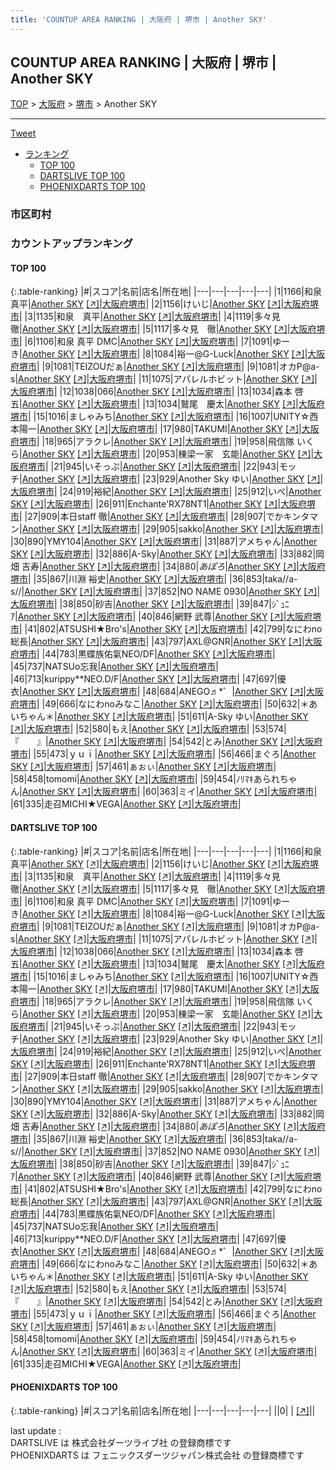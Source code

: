 ```yaml
---
title: 'COUNTUP AREA RANKING | 大阪府 | 堺市 | Another SKY'
---
```

## COUNTUP AREA RANKING | 大阪府 | 堺市 | Another SKY

[TOP](/darts/rank/) > [大阪府](/darts/rank/大阪府/) > [堺市](/darts/rank/大阪府/堺市/) > Another SKY

___

<a href="https://twitter.com/share?ref_src=twsrc%5Etfw" data-text="COUNTUP AREA RANKING | 大阪府堺市Another SKY" class="twitter-share-button" data-hashtags="DARTSLIVE,PHOENIXDARTS,darts,ダーツ" data-show-count="false">Tweet</a>

* [ランキング](#カウントアップランキング)
    * [TOP 100](#top-100)
    * [DARTSLIVE TOP 100](#dartslive-top-100)
    * [PHOENIXDARTS TOP 100](#phoenixdarts-top-100)

### 市区町村

<ul>

</ul>

### カウントアップランキング

#### TOP 100



{:.table-ranking}
|#|スコア|名前|店名|所在地|
|---|---|---|---|---|
|1|1166|<span class="rank-name-dl">和泉 真平</span>|<a href="/darts/rank/shops/2f13fc23e601a7fc58d385ea46352d8f.html">Another SKY</a> <a href="https://search.dartslive.com/jp/shop/2f13fc23e601a7fc58d385ea46352d8f">[↗]</a>|<a href="/darts/rank/大阪府/堺市">大阪府堺市</a>|
|2|1156|<span class="rank-name-dl">けいじ</span>|<a href="/darts/rank/shops/2f13fc23e601a7fc58d385ea46352d8f.html">Another SKY</a> <a href="https://search.dartslive.com/jp/shop/2f13fc23e601a7fc58d385ea46352d8f">[↗]</a>|<a href="/darts/rank/大阪府/堺市">大阪府堺市</a>|
|3|1135|<span class="rank-name-dl">和泉　真平</span>|<a href="/darts/rank/shops/2f13fc23e601a7fc58d385ea46352d8f.html">Another SKY</a> <a href="https://search.dartslive.com/jp/shop/2f13fc23e601a7fc58d385ea46352d8f">[↗]</a>|<a href="/darts/rank/大阪府/堺市">大阪府堺市</a>|
|4|1119|<span class="rank-name-dl">多々見 徹</span>|<a href="/darts/rank/shops/2f13fc23e601a7fc58d385ea46352d8f.html">Another SKY</a> <a href="https://search.dartslive.com/jp/shop/2f13fc23e601a7fc58d385ea46352d8f">[↗]</a>|<a href="/darts/rank/大阪府/堺市">大阪府堺市</a>|
|5|1117|<span class="rank-name-dl">多々見　徹</span>|<a href="/darts/rank/shops/2f13fc23e601a7fc58d385ea46352d8f.html">Another SKY</a> <a href="https://search.dartslive.com/jp/shop/2f13fc23e601a7fc58d385ea46352d8f">[↗]</a>|<a href="/darts/rank/大阪府/堺市">大阪府堺市</a>|
|6|1106|<span class="rank-name-dl">和泉 真平 DMC</span>|<a href="/darts/rank/shops/2f13fc23e601a7fc58d385ea46352d8f.html">Another SKY</a> <a href="https://search.dartslive.com/jp/shop/2f13fc23e601a7fc58d385ea46352d8f">[↗]</a>|<a href="/darts/rank/大阪府/堺市">大阪府堺市</a>|
|7|1091|<span class="rank-name-dl">ゆーき</span>|<a href="/darts/rank/shops/2f13fc23e601a7fc58d385ea46352d8f.html">Another SKY</a> <a href="https://search.dartslive.com/jp/shop/2f13fc23e601a7fc58d385ea46352d8f">[↗]</a>|<a href="/darts/rank/大阪府/堺市">大阪府堺市</a>|
|8|1084|<span class="rank-name-dl">裕一@G-Luck</span>|<a href="/darts/rank/shops/2f13fc23e601a7fc58d385ea46352d8f.html">Another SKY</a> <a href="https://search.dartslive.com/jp/shop/2f13fc23e601a7fc58d385ea46352d8f">[↗]</a>|<a href="/darts/rank/大阪府/堺市">大阪府堺市</a>|
|9|1081|<span class="rank-name-dl">TEIZOUだぁ</span>|<a href="/darts/rank/shops/2f13fc23e601a7fc58d385ea46352d8f.html">Another SKY</a> <a href="https://search.dartslive.com/jp/shop/2f13fc23e601a7fc58d385ea46352d8f">[↗]</a>|<a href="/darts/rank/大阪府/堺市">大阪府堺市</a>|
|9|1081|<span class="rank-name-dl">オカP@a-s</span>|<a href="/darts/rank/shops/2f13fc23e601a7fc58d385ea46352d8f.html">Another SKY</a> <a href="https://search.dartslive.com/jp/shop/2f13fc23e601a7fc58d385ea46352d8f">[↗]</a>|<a href="/darts/rank/大阪府/堺市">大阪府堺市</a>|
|11|1075|<span class="rank-name-dl">アパレルホビット</span>|<a href="/darts/rank/shops/2f13fc23e601a7fc58d385ea46352d8f.html">Another SKY</a> <a href="https://search.dartslive.com/jp/shop/2f13fc23e601a7fc58d385ea46352d8f">[↗]</a>|<a href="/darts/rank/大阪府/堺市">大阪府堺市</a>|
|12|1038|<span class="rank-name-dl">066</span>|<a href="/darts/rank/shops/2f13fc23e601a7fc58d385ea46352d8f.html">Another SKY</a> <a href="https://search.dartslive.com/jp/shop/2f13fc23e601a7fc58d385ea46352d8f">[↗]</a>|<a href="/darts/rank/大阪府/堺市">大阪府堺市</a>|
|13|1034|<span class="rank-name-dl">森本 啓五</span>|<a href="/darts/rank/shops/2f13fc23e601a7fc58d385ea46352d8f.html">Another SKY</a> <a href="https://search.dartslive.com/jp/shop/2f13fc23e601a7fc58d385ea46352d8f">[↗]</a>|<a href="/darts/rank/大阪府/堺市">大阪府堺市</a>|
|13|1034|<span class="rank-name-dl">鷲尾　慶太</span>|<a href="/darts/rank/shops/2f13fc23e601a7fc58d385ea46352d8f.html">Another SKY</a> <a href="https://search.dartslive.com/jp/shop/2f13fc23e601a7fc58d385ea46352d8f">[↗]</a>|<a href="/darts/rank/大阪府/堺市">大阪府堺市</a>|
|15|1016|<span class="rank-name-dl">ましゃみち</span>|<a href="/darts/rank/shops/2f13fc23e601a7fc58d385ea46352d8f.html">Another SKY</a> <a href="https://search.dartslive.com/jp/shop/2f13fc23e601a7fc58d385ea46352d8f">[↗]</a>|<a href="/darts/rank/大阪府/堺市">大阪府堺市</a>|
|16|1007|<span class="rank-name-dl">UNITY☆西本陽一</span>|<a href="/darts/rank/shops/2f13fc23e601a7fc58d385ea46352d8f.html">Another SKY</a> <a href="https://search.dartslive.com/jp/shop/2f13fc23e601a7fc58d385ea46352d8f">[↗]</a>|<a href="/darts/rank/大阪府/堺市">大阪府堺市</a>|
|17|980|<span class="rank-name-dl">TAKUMI</span>|<a href="/darts/rank/shops/2f13fc23e601a7fc58d385ea46352d8f.html">Another SKY</a> <a href="https://search.dartslive.com/jp/shop/2f13fc23e601a7fc58d385ea46352d8f">[↗]</a>|<a href="/darts/rank/大阪府/堺市">大阪府堺市</a>|
|18|965|<span class="rank-name-dl">アラクレ</span>|<a href="/darts/rank/shops/2f13fc23e601a7fc58d385ea46352d8f.html">Another SKY</a> <a href="https://search.dartslive.com/jp/shop/2f13fc23e601a7fc58d385ea46352d8f">[↗]</a>|<a href="/darts/rank/大阪府/堺市">大阪府堺市</a>|
|19|958|<span class="rank-name-dl">飛信隊 いくら</span>|<a href="/darts/rank/shops/2f13fc23e601a7fc58d385ea46352d8f.html">Another SKY</a> <a href="https://search.dartslive.com/jp/shop/2f13fc23e601a7fc58d385ea46352d8f">[↗]</a>|<a href="/darts/rank/大阪府/堺市">大阪府堺市</a>|
|20|953|<span class="rank-name-dl">棟梁一家　玄能</span>|<a href="/darts/rank/shops/2f13fc23e601a7fc58d385ea46352d8f.html">Another SKY</a> <a href="https://search.dartslive.com/jp/shop/2f13fc23e601a7fc58d385ea46352d8f">[↗]</a>|<a href="/darts/rank/大阪府/堺市">大阪府堺市</a>|
|21|945|<span class="rank-name-dl">いそっぷ</span>|<a href="/darts/rank/shops/2f13fc23e601a7fc58d385ea46352d8f.html">Another SKY</a> <a href="https://search.dartslive.com/jp/shop/2f13fc23e601a7fc58d385ea46352d8f">[↗]</a>|<a href="/darts/rank/大阪府/堺市">大阪府堺市</a>|
|22|943|<span class="rank-name-dl">モッチ</span>|<a href="/darts/rank/shops/2f13fc23e601a7fc58d385ea46352d8f.html">Another SKY</a> <a href="https://search.dartslive.com/jp/shop/2f13fc23e601a7fc58d385ea46352d8f">[↗]</a>|<a href="/darts/rank/大阪府/堺市">大阪府堺市</a>|
|23|929|<span class="rank-name-dl">Another Sky ゆい</span>|<a href="/darts/rank/shops/2f13fc23e601a7fc58d385ea46352d8f.html">Another SKY</a> <a href="https://search.dartslive.com/jp/shop/2f13fc23e601a7fc58d385ea46352d8f">[↗]</a>|<a href="/darts/rank/大阪府/堺市">大阪府堺市</a>|
|24|919|<span class="rank-name-dl">裕紀</span>|<a href="/darts/rank/shops/2f13fc23e601a7fc58d385ea46352d8f.html">Another SKY</a> <a href="https://search.dartslive.com/jp/shop/2f13fc23e601a7fc58d385ea46352d8f">[↗]</a>|<a href="/darts/rank/大阪府/堺市">大阪府堺市</a>|
|25|912|<span class="rank-name-dl">いぺ</span>|<a href="/darts/rank/shops/2f13fc23e601a7fc58d385ea46352d8f.html">Another SKY</a> <a href="https://search.dartslive.com/jp/shop/2f13fc23e601a7fc58d385ea46352d8f">[↗]</a>|<a href="/darts/rank/大阪府/堺市">大阪府堺市</a>|
|26|911|<span class="rank-name-dl">Enchante&#x27;RX78NT1</span>|<a href="/darts/rank/shops/2f13fc23e601a7fc58d385ea46352d8f.html">Another SKY</a> <a href="https://search.dartslive.com/jp/shop/2f13fc23e601a7fc58d385ea46352d8f">[↗]</a>|<a href="/darts/rank/大阪府/堺市">大阪府堺市</a>|
|27|909|<span class="rank-name-dl">本日staff 徹</span>|<a href="/darts/rank/shops/2f13fc23e601a7fc58d385ea46352d8f.html">Another SKY</a> <a href="https://search.dartslive.com/jp/shop/2f13fc23e601a7fc58d385ea46352d8f">[↗]</a>|<a href="/darts/rank/大阪府/堺市">大阪府堺市</a>|
|28|907|<span class="rank-name-dl">でかキンタマン</span>|<a href="/darts/rank/shops/2f13fc23e601a7fc58d385ea46352d8f.html">Another SKY</a> <a href="https://search.dartslive.com/jp/shop/2f13fc23e601a7fc58d385ea46352d8f">[↗]</a>|<a href="/darts/rank/大阪府/堺市">大阪府堺市</a>|
|29|905|<span class="rank-name-dl">sakko</span>|<a href="/darts/rank/shops/2f13fc23e601a7fc58d385ea46352d8f.html">Another SKY</a> <a href="https://search.dartslive.com/jp/shop/2f13fc23e601a7fc58d385ea46352d8f">[↗]</a>|<a href="/darts/rank/大阪府/堺市">大阪府堺市</a>|
|30|890|<span class="rank-name-dl">YMY104</span>|<a href="/darts/rank/shops/2f13fc23e601a7fc58d385ea46352d8f.html">Another SKY</a> <a href="https://search.dartslive.com/jp/shop/2f13fc23e601a7fc58d385ea46352d8f">[↗]</a>|<a href="/darts/rank/大阪府/堺市">大阪府堺市</a>|
|31|887|<span class="rank-name-dl">アメちゃん</span>|<a href="/darts/rank/shops/2f13fc23e601a7fc58d385ea46352d8f.html">Another SKY</a> <a href="https://search.dartslive.com/jp/shop/2f13fc23e601a7fc58d385ea46352d8f">[↗]</a>|<a href="/darts/rank/大阪府/堺市">大阪府堺市</a>|
|32|886|<span class="rank-name-dl">A-Sky</span>|<a href="/darts/rank/shops/2f13fc23e601a7fc58d385ea46352d8f.html">Another SKY</a> <a href="https://search.dartslive.com/jp/shop/2f13fc23e601a7fc58d385ea46352d8f">[↗]</a>|<a href="/darts/rank/大阪府/堺市">大阪府堺市</a>|
|33|882|<span class="rank-name-dl">岡畑 吉寿</span>|<a href="/darts/rank/shops/2f13fc23e601a7fc58d385ea46352d8f.html">Another SKY</a> <a href="https://search.dartslive.com/jp/shop/2f13fc23e601a7fc58d385ea46352d8f">[↗]</a>|<a href="/darts/rank/大阪府/堺市">大阪府堺市</a>|
|34|880|<span class="rank-name-dl">$あぽろ$</span>|<a href="/darts/rank/shops/2f13fc23e601a7fc58d385ea46352d8f.html">Another SKY</a> <a href="https://search.dartslive.com/jp/shop/2f13fc23e601a7fc58d385ea46352d8f">[↗]</a>|<a href="/darts/rank/大阪府/堺市">大阪府堺市</a>|
|35|867|<span class="rank-name-dl">川淵 裕史</span>|<a href="/darts/rank/shops/2f13fc23e601a7fc58d385ea46352d8f.html">Another SKY</a> <a href="https://search.dartslive.com/jp/shop/2f13fc23e601a7fc58d385ea46352d8f">[↗]</a>|<a href="/darts/rank/大阪府/堺市">大阪府堺市</a>|
|36|853|<span class="rank-name-dl">taka//a-s//</span>|<a href="/darts/rank/shops/2f13fc23e601a7fc58d385ea46352d8f.html">Another SKY</a> <a href="https://search.dartslive.com/jp/shop/2f13fc23e601a7fc58d385ea46352d8f">[↗]</a>|<a href="/darts/rank/大阪府/堺市">大阪府堺市</a>|
|37|852|<span class="rank-name-dl">NO NAME 0930</span>|<a href="/darts/rank/shops/2f13fc23e601a7fc58d385ea46352d8f.html">Another SKY</a> <a href="https://search.dartslive.com/jp/shop/2f13fc23e601a7fc58d385ea46352d8f">[↗]</a>|<a href="/darts/rank/大阪府/堺市">大阪府堺市</a>|
|38|850|<span class="rank-name-dl">砂吉</span>|<a href="/darts/rank/shops/2f13fc23e601a7fc58d385ea46352d8f.html">Another SKY</a> <a href="https://search.dartslive.com/jp/shop/2f13fc23e601a7fc58d385ea46352d8f">[↗]</a>|<a href="/darts/rank/大阪府/堺市">大阪府堺市</a>|
|39|847|<span class="rank-name-dl">ｼﾞｭﾆｱ</span>|<a href="/darts/rank/shops/2f13fc23e601a7fc58d385ea46352d8f.html">Another SKY</a> <a href="https://search.dartslive.com/jp/shop/2f13fc23e601a7fc58d385ea46352d8f">[↗]</a>|<a href="/darts/rank/大阪府/堺市">大阪府堺市</a>|
|40|846|<span class="rank-name-dl">網野 武尊</span>|<a href="/darts/rank/shops/2f13fc23e601a7fc58d385ea46352d8f.html">Another SKY</a> <a href="https://search.dartslive.com/jp/shop/2f13fc23e601a7fc58d385ea46352d8f">[↗]</a>|<a href="/darts/rank/大阪府/堺市">大阪府堺市</a>|
|41|802|<span class="rank-name-dl">ATSUSHI★Bro&#x27;s</span>|<a href="/darts/rank/shops/2f13fc23e601a7fc58d385ea46352d8f.html">Another SKY</a> <a href="https://search.dartslive.com/jp/shop/2f13fc23e601a7fc58d385ea46352d8f">[↗]</a>|<a href="/darts/rank/大阪府/堺市">大阪府堺市</a>|
|42|799|<span class="rank-name-dl">なにわno総長</span>|<a href="/darts/rank/shops/2f13fc23e601a7fc58d385ea46352d8f.html">Another SKY</a> <a href="https://search.dartslive.com/jp/shop/2f13fc23e601a7fc58d385ea46352d8f">[↗]</a>|<a href="/darts/rank/大阪府/堺市">大阪府堺市</a>|
|43|797|<span class="rank-name-dl">AXL@GNR</span>|<a href="/darts/rank/shops/2f13fc23e601a7fc58d385ea46352d8f.html">Another SKY</a> <a href="https://search.dartslive.com/jp/shop/2f13fc23e601a7fc58d385ea46352d8f">[↗]</a>|<a href="/darts/rank/大阪府/堺市">大阪府堺市</a>|
|44|783|<span class="rank-name-dl">黒蝶族佑氣NEO/DF</span>|<a href="/darts/rank/shops/2f13fc23e601a7fc58d385ea46352d8f.html">Another SKY</a> <a href="https://search.dartslive.com/jp/shop/2f13fc23e601a7fc58d385ea46352d8f">[↗]</a>|<a href="/darts/rank/大阪府/堺市">大阪府堺市</a>|
|45|737|<span class="rank-name-dl">NATSUo忘我</span>|<a href="/darts/rank/shops/2f13fc23e601a7fc58d385ea46352d8f.html">Another SKY</a> <a href="https://search.dartslive.com/jp/shop/2f13fc23e601a7fc58d385ea46352d8f">[↗]</a>|<a href="/darts/rank/大阪府/堺市">大阪府堺市</a>|
|46|713|<span class="rank-name-dl">kurippy**NEO.D/F</span>|<a href="/darts/rank/shops/2f13fc23e601a7fc58d385ea46352d8f.html">Another SKY</a> <a href="https://search.dartslive.com/jp/shop/2f13fc23e601a7fc58d385ea46352d8f">[↗]</a>|<a href="/darts/rank/大阪府/堺市">大阪府堺市</a>|
|47|697|<span class="rank-name-dl">優衣</span>|<a href="/darts/rank/shops/2f13fc23e601a7fc58d385ea46352d8f.html">Another SKY</a> <a href="https://search.dartslive.com/jp/shop/2f13fc23e601a7fc58d385ea46352d8f">[↗]</a>|<a href="/darts/rank/大阪府/堺市">大阪府堺市</a>|
|48|684|<span class="rank-name-dl">ANEGO♬*゜</span>|<a href="/darts/rank/shops/2f13fc23e601a7fc58d385ea46352d8f.html">Another SKY</a> <a href="https://search.dartslive.com/jp/shop/2f13fc23e601a7fc58d385ea46352d8f">[↗]</a>|<a href="/darts/rank/大阪府/堺市">大阪府堺市</a>|
|49|666|<span class="rank-name-dl">なにわnoみなこ</span>|<a href="/darts/rank/shops/2f13fc23e601a7fc58d385ea46352d8f.html">Another SKY</a> <a href="https://search.dartslive.com/jp/shop/2f13fc23e601a7fc58d385ea46352d8f">[↗]</a>|<a href="/darts/rank/大阪府/堺市">大阪府堺市</a>|
|50|632|<span class="rank-name-dl">＊あいちゃん＊</span>|<a href="/darts/rank/shops/2f13fc23e601a7fc58d385ea46352d8f.html">Another SKY</a> <a href="https://search.dartslive.com/jp/shop/2f13fc23e601a7fc58d385ea46352d8f">[↗]</a>|<a href="/darts/rank/大阪府/堺市">大阪府堺市</a>|
|51|611|<span class="rank-name-dl">A-Sky ゆい</span>|<a href="/darts/rank/shops/2f13fc23e601a7fc58d385ea46352d8f.html">Another SKY</a> <a href="https://search.dartslive.com/jp/shop/2f13fc23e601a7fc58d385ea46352d8f">[↗]</a>|<a href="/darts/rank/大阪府/堺市">大阪府堺市</a>|
|52|580|<span class="rank-name-dl">もえ</span>|<a href="/darts/rank/shops/2f13fc23e601a7fc58d385ea46352d8f.html">Another SKY</a> <a href="https://search.dartslive.com/jp/shop/2f13fc23e601a7fc58d385ea46352d8f">[↗]</a>|<a href="/darts/rank/大阪府/堺市">大阪府堺市</a>|
|53|574|<span class="rank-name-dl">『　　』</span>|<a href="/darts/rank/shops/2f13fc23e601a7fc58d385ea46352d8f.html">Another SKY</a> <a href="https://search.dartslive.com/jp/shop/2f13fc23e601a7fc58d385ea46352d8f">[↗]</a>|<a href="/darts/rank/大阪府/堺市">大阪府堺市</a>|
|54|542|<span class="rank-name-dl">とみ</span>|<a href="/darts/rank/shops/2f13fc23e601a7fc58d385ea46352d8f.html">Another SKY</a> <a href="https://search.dartslive.com/jp/shop/2f13fc23e601a7fc58d385ea46352d8f">[↗]</a>|<a href="/darts/rank/大阪府/堺市">大阪府堺市</a>|
|55|473|<span class="rank-name-dl">ｙｕｉ</span>|<a href="/darts/rank/shops/2f13fc23e601a7fc58d385ea46352d8f.html">Another SKY</a> <a href="https://search.dartslive.com/jp/shop/2f13fc23e601a7fc58d385ea46352d8f">[↗]</a>|<a href="/darts/rank/大阪府/堺市">大阪府堺市</a>|
|56|466|<span class="rank-name-dl">まぐろ</span>|<a href="/darts/rank/shops/2f13fc23e601a7fc58d385ea46352d8f.html">Another SKY</a> <a href="https://search.dartslive.com/jp/shop/2f13fc23e601a7fc58d385ea46352d8f">[↗]</a>|<a href="/darts/rank/大阪府/堺市">大阪府堺市</a>|
|57|461|<span class="rank-name-dl">ぁぉぃ</span>|<a href="/darts/rank/shops/2f13fc23e601a7fc58d385ea46352d8f.html">Another SKY</a> <a href="https://search.dartslive.com/jp/shop/2f13fc23e601a7fc58d385ea46352d8f">[↗]</a>|<a href="/darts/rank/大阪府/堺市">大阪府堺市</a>|
|58|458|<span class="rank-name-dl">tomomi</span>|<a href="/darts/rank/shops/2f13fc23e601a7fc58d385ea46352d8f.html">Another SKY</a> <a href="https://search.dartslive.com/jp/shop/2f13fc23e601a7fc58d385ea46352d8f">[↗]</a>|<a href="/darts/rank/大阪府/堺市">大阪府堺市</a>|
|59|454|<span class="rank-name-dl">ﾉﾘﾏｷあられちゃん</span>|<a href="/darts/rank/shops/2f13fc23e601a7fc58d385ea46352d8f.html">Another SKY</a> <a href="https://search.dartslive.com/jp/shop/2f13fc23e601a7fc58d385ea46352d8f">[↗]</a>|<a href="/darts/rank/大阪府/堺市">大阪府堺市</a>|
|60|363|<span class="rank-name-dl">ミイ</span>|<a href="/darts/rank/shops/2f13fc23e601a7fc58d385ea46352d8f.html">Another SKY</a> <a href="https://search.dartslive.com/jp/shop/2f13fc23e601a7fc58d385ea46352d8f">[↗]</a>|<a href="/darts/rank/大阪府/堺市">大阪府堺市</a>|
|61|335|<span class="rank-name-dl">走召MICHI★VEGA</span>|<a href="/darts/rank/shops/2f13fc23e601a7fc58d385ea46352d8f.html">Another SKY</a> <a href="https://search.dartslive.com/jp/shop/2f13fc23e601a7fc58d385ea46352d8f">[↗]</a>|<a href="/darts/rank/大阪府/堺市">大阪府堺市</a>|


#### DARTSLIVE TOP 100



{:.table-ranking}
|#|スコア|名前|店名|所在地|
|---|---|---|---|---|
|1|1166|<span class="rank-name-dl">和泉 真平</span>|<a href="/darts/rank/shops/2f13fc23e601a7fc58d385ea46352d8f.html">Another SKY</a> <a href="https://search.dartslive.com/jp/shop/2f13fc23e601a7fc58d385ea46352d8f">[↗]</a>|<a href="/darts/rank/大阪府/堺市">大阪府堺市</a>|
|2|1156|<span class="rank-name-dl">けいじ</span>|<a href="/darts/rank/shops/2f13fc23e601a7fc58d385ea46352d8f.html">Another SKY</a> <a href="https://search.dartslive.com/jp/shop/2f13fc23e601a7fc58d385ea46352d8f">[↗]</a>|<a href="/darts/rank/大阪府/堺市">大阪府堺市</a>|
|3|1135|<span class="rank-name-dl">和泉　真平</span>|<a href="/darts/rank/shops/2f13fc23e601a7fc58d385ea46352d8f.html">Another SKY</a> <a href="https://search.dartslive.com/jp/shop/2f13fc23e601a7fc58d385ea46352d8f">[↗]</a>|<a href="/darts/rank/大阪府/堺市">大阪府堺市</a>|
|4|1119|<span class="rank-name-dl">多々見 徹</span>|<a href="/darts/rank/shops/2f13fc23e601a7fc58d385ea46352d8f.html">Another SKY</a> <a href="https://search.dartslive.com/jp/shop/2f13fc23e601a7fc58d385ea46352d8f">[↗]</a>|<a href="/darts/rank/大阪府/堺市">大阪府堺市</a>|
|5|1117|<span class="rank-name-dl">多々見　徹</span>|<a href="/darts/rank/shops/2f13fc23e601a7fc58d385ea46352d8f.html">Another SKY</a> <a href="https://search.dartslive.com/jp/shop/2f13fc23e601a7fc58d385ea46352d8f">[↗]</a>|<a href="/darts/rank/大阪府/堺市">大阪府堺市</a>|
|6|1106|<span class="rank-name-dl">和泉 真平 DMC</span>|<a href="/darts/rank/shops/2f13fc23e601a7fc58d385ea46352d8f.html">Another SKY</a> <a href="https://search.dartslive.com/jp/shop/2f13fc23e601a7fc58d385ea46352d8f">[↗]</a>|<a href="/darts/rank/大阪府/堺市">大阪府堺市</a>|
|7|1091|<span class="rank-name-dl">ゆーき</span>|<a href="/darts/rank/shops/2f13fc23e601a7fc58d385ea46352d8f.html">Another SKY</a> <a href="https://search.dartslive.com/jp/shop/2f13fc23e601a7fc58d385ea46352d8f">[↗]</a>|<a href="/darts/rank/大阪府/堺市">大阪府堺市</a>|
|8|1084|<span class="rank-name-dl">裕一@G-Luck</span>|<a href="/darts/rank/shops/2f13fc23e601a7fc58d385ea46352d8f.html">Another SKY</a> <a href="https://search.dartslive.com/jp/shop/2f13fc23e601a7fc58d385ea46352d8f">[↗]</a>|<a href="/darts/rank/大阪府/堺市">大阪府堺市</a>|
|9|1081|<span class="rank-name-dl">TEIZOUだぁ</span>|<a href="/darts/rank/shops/2f13fc23e601a7fc58d385ea46352d8f.html">Another SKY</a> <a href="https://search.dartslive.com/jp/shop/2f13fc23e601a7fc58d385ea46352d8f">[↗]</a>|<a href="/darts/rank/大阪府/堺市">大阪府堺市</a>|
|9|1081|<span class="rank-name-dl">オカP@a-s</span>|<a href="/darts/rank/shops/2f13fc23e601a7fc58d385ea46352d8f.html">Another SKY</a> <a href="https://search.dartslive.com/jp/shop/2f13fc23e601a7fc58d385ea46352d8f">[↗]</a>|<a href="/darts/rank/大阪府/堺市">大阪府堺市</a>|
|11|1075|<span class="rank-name-dl">アパレルホビット</span>|<a href="/darts/rank/shops/2f13fc23e601a7fc58d385ea46352d8f.html">Another SKY</a> <a href="https://search.dartslive.com/jp/shop/2f13fc23e601a7fc58d385ea46352d8f">[↗]</a>|<a href="/darts/rank/大阪府/堺市">大阪府堺市</a>|
|12|1038|<span class="rank-name-dl">066</span>|<a href="/darts/rank/shops/2f13fc23e601a7fc58d385ea46352d8f.html">Another SKY</a> <a href="https://search.dartslive.com/jp/shop/2f13fc23e601a7fc58d385ea46352d8f">[↗]</a>|<a href="/darts/rank/大阪府/堺市">大阪府堺市</a>|
|13|1034|<span class="rank-name-dl">森本 啓五</span>|<a href="/darts/rank/shops/2f13fc23e601a7fc58d385ea46352d8f.html">Another SKY</a> <a href="https://search.dartslive.com/jp/shop/2f13fc23e601a7fc58d385ea46352d8f">[↗]</a>|<a href="/darts/rank/大阪府/堺市">大阪府堺市</a>|
|13|1034|<span class="rank-name-dl">鷲尾　慶太</span>|<a href="/darts/rank/shops/2f13fc23e601a7fc58d385ea46352d8f.html">Another SKY</a> <a href="https://search.dartslive.com/jp/shop/2f13fc23e601a7fc58d385ea46352d8f">[↗]</a>|<a href="/darts/rank/大阪府/堺市">大阪府堺市</a>|
|15|1016|<span class="rank-name-dl">ましゃみち</span>|<a href="/darts/rank/shops/2f13fc23e601a7fc58d385ea46352d8f.html">Another SKY</a> <a href="https://search.dartslive.com/jp/shop/2f13fc23e601a7fc58d385ea46352d8f">[↗]</a>|<a href="/darts/rank/大阪府/堺市">大阪府堺市</a>|
|16|1007|<span class="rank-name-dl">UNITY☆西本陽一</span>|<a href="/darts/rank/shops/2f13fc23e601a7fc58d385ea46352d8f.html">Another SKY</a> <a href="https://search.dartslive.com/jp/shop/2f13fc23e601a7fc58d385ea46352d8f">[↗]</a>|<a href="/darts/rank/大阪府/堺市">大阪府堺市</a>|
|17|980|<span class="rank-name-dl">TAKUMI</span>|<a href="/darts/rank/shops/2f13fc23e601a7fc58d385ea46352d8f.html">Another SKY</a> <a href="https://search.dartslive.com/jp/shop/2f13fc23e601a7fc58d385ea46352d8f">[↗]</a>|<a href="/darts/rank/大阪府/堺市">大阪府堺市</a>|
|18|965|<span class="rank-name-dl">アラクレ</span>|<a href="/darts/rank/shops/2f13fc23e601a7fc58d385ea46352d8f.html">Another SKY</a> <a href="https://search.dartslive.com/jp/shop/2f13fc23e601a7fc58d385ea46352d8f">[↗]</a>|<a href="/darts/rank/大阪府/堺市">大阪府堺市</a>|
|19|958|<span class="rank-name-dl">飛信隊 いくら</span>|<a href="/darts/rank/shops/2f13fc23e601a7fc58d385ea46352d8f.html">Another SKY</a> <a href="https://search.dartslive.com/jp/shop/2f13fc23e601a7fc58d385ea46352d8f">[↗]</a>|<a href="/darts/rank/大阪府/堺市">大阪府堺市</a>|
|20|953|<span class="rank-name-dl">棟梁一家　玄能</span>|<a href="/darts/rank/shops/2f13fc23e601a7fc58d385ea46352d8f.html">Another SKY</a> <a href="https://search.dartslive.com/jp/shop/2f13fc23e601a7fc58d385ea46352d8f">[↗]</a>|<a href="/darts/rank/大阪府/堺市">大阪府堺市</a>|
|21|945|<span class="rank-name-dl">いそっぷ</span>|<a href="/darts/rank/shops/2f13fc23e601a7fc58d385ea46352d8f.html">Another SKY</a> <a href="https://search.dartslive.com/jp/shop/2f13fc23e601a7fc58d385ea46352d8f">[↗]</a>|<a href="/darts/rank/大阪府/堺市">大阪府堺市</a>|
|22|943|<span class="rank-name-dl">モッチ</span>|<a href="/darts/rank/shops/2f13fc23e601a7fc58d385ea46352d8f.html">Another SKY</a> <a href="https://search.dartslive.com/jp/shop/2f13fc23e601a7fc58d385ea46352d8f">[↗]</a>|<a href="/darts/rank/大阪府/堺市">大阪府堺市</a>|
|23|929|<span class="rank-name-dl">Another Sky ゆい</span>|<a href="/darts/rank/shops/2f13fc23e601a7fc58d385ea46352d8f.html">Another SKY</a> <a href="https://search.dartslive.com/jp/shop/2f13fc23e601a7fc58d385ea46352d8f">[↗]</a>|<a href="/darts/rank/大阪府/堺市">大阪府堺市</a>|
|24|919|<span class="rank-name-dl">裕紀</span>|<a href="/darts/rank/shops/2f13fc23e601a7fc58d385ea46352d8f.html">Another SKY</a> <a href="https://search.dartslive.com/jp/shop/2f13fc23e601a7fc58d385ea46352d8f">[↗]</a>|<a href="/darts/rank/大阪府/堺市">大阪府堺市</a>|
|25|912|<span class="rank-name-dl">いぺ</span>|<a href="/darts/rank/shops/2f13fc23e601a7fc58d385ea46352d8f.html">Another SKY</a> <a href="https://search.dartslive.com/jp/shop/2f13fc23e601a7fc58d385ea46352d8f">[↗]</a>|<a href="/darts/rank/大阪府/堺市">大阪府堺市</a>|
|26|911|<span class="rank-name-dl">Enchante&#x27;RX78NT1</span>|<a href="/darts/rank/shops/2f13fc23e601a7fc58d385ea46352d8f.html">Another SKY</a> <a href="https://search.dartslive.com/jp/shop/2f13fc23e601a7fc58d385ea46352d8f">[↗]</a>|<a href="/darts/rank/大阪府/堺市">大阪府堺市</a>|
|27|909|<span class="rank-name-dl">本日staff 徹</span>|<a href="/darts/rank/shops/2f13fc23e601a7fc58d385ea46352d8f.html">Another SKY</a> <a href="https://search.dartslive.com/jp/shop/2f13fc23e601a7fc58d385ea46352d8f">[↗]</a>|<a href="/darts/rank/大阪府/堺市">大阪府堺市</a>|
|28|907|<span class="rank-name-dl">でかキンタマン</span>|<a href="/darts/rank/shops/2f13fc23e601a7fc58d385ea46352d8f.html">Another SKY</a> <a href="https://search.dartslive.com/jp/shop/2f13fc23e601a7fc58d385ea46352d8f">[↗]</a>|<a href="/darts/rank/大阪府/堺市">大阪府堺市</a>|
|29|905|<span class="rank-name-dl">sakko</span>|<a href="/darts/rank/shops/2f13fc23e601a7fc58d385ea46352d8f.html">Another SKY</a> <a href="https://search.dartslive.com/jp/shop/2f13fc23e601a7fc58d385ea46352d8f">[↗]</a>|<a href="/darts/rank/大阪府/堺市">大阪府堺市</a>|
|30|890|<span class="rank-name-dl">YMY104</span>|<a href="/darts/rank/shops/2f13fc23e601a7fc58d385ea46352d8f.html">Another SKY</a> <a href="https://search.dartslive.com/jp/shop/2f13fc23e601a7fc58d385ea46352d8f">[↗]</a>|<a href="/darts/rank/大阪府/堺市">大阪府堺市</a>|
|31|887|<span class="rank-name-dl">アメちゃん</span>|<a href="/darts/rank/shops/2f13fc23e601a7fc58d385ea46352d8f.html">Another SKY</a> <a href="https://search.dartslive.com/jp/shop/2f13fc23e601a7fc58d385ea46352d8f">[↗]</a>|<a href="/darts/rank/大阪府/堺市">大阪府堺市</a>|
|32|886|<span class="rank-name-dl">A-Sky</span>|<a href="/darts/rank/shops/2f13fc23e601a7fc58d385ea46352d8f.html">Another SKY</a> <a href="https://search.dartslive.com/jp/shop/2f13fc23e601a7fc58d385ea46352d8f">[↗]</a>|<a href="/darts/rank/大阪府/堺市">大阪府堺市</a>|
|33|882|<span class="rank-name-dl">岡畑 吉寿</span>|<a href="/darts/rank/shops/2f13fc23e601a7fc58d385ea46352d8f.html">Another SKY</a> <a href="https://search.dartslive.com/jp/shop/2f13fc23e601a7fc58d385ea46352d8f">[↗]</a>|<a href="/darts/rank/大阪府/堺市">大阪府堺市</a>|
|34|880|<span class="rank-name-dl">$あぽろ$</span>|<a href="/darts/rank/shops/2f13fc23e601a7fc58d385ea46352d8f.html">Another SKY</a> <a href="https://search.dartslive.com/jp/shop/2f13fc23e601a7fc58d385ea46352d8f">[↗]</a>|<a href="/darts/rank/大阪府/堺市">大阪府堺市</a>|
|35|867|<span class="rank-name-dl">川淵 裕史</span>|<a href="/darts/rank/shops/2f13fc23e601a7fc58d385ea46352d8f.html">Another SKY</a> <a href="https://search.dartslive.com/jp/shop/2f13fc23e601a7fc58d385ea46352d8f">[↗]</a>|<a href="/darts/rank/大阪府/堺市">大阪府堺市</a>|
|36|853|<span class="rank-name-dl">taka//a-s//</span>|<a href="/darts/rank/shops/2f13fc23e601a7fc58d385ea46352d8f.html">Another SKY</a> <a href="https://search.dartslive.com/jp/shop/2f13fc23e601a7fc58d385ea46352d8f">[↗]</a>|<a href="/darts/rank/大阪府/堺市">大阪府堺市</a>|
|37|852|<span class="rank-name-dl">NO NAME 0930</span>|<a href="/darts/rank/shops/2f13fc23e601a7fc58d385ea46352d8f.html">Another SKY</a> <a href="https://search.dartslive.com/jp/shop/2f13fc23e601a7fc58d385ea46352d8f">[↗]</a>|<a href="/darts/rank/大阪府/堺市">大阪府堺市</a>|
|38|850|<span class="rank-name-dl">砂吉</span>|<a href="/darts/rank/shops/2f13fc23e601a7fc58d385ea46352d8f.html">Another SKY</a> <a href="https://search.dartslive.com/jp/shop/2f13fc23e601a7fc58d385ea46352d8f">[↗]</a>|<a href="/darts/rank/大阪府/堺市">大阪府堺市</a>|
|39|847|<span class="rank-name-dl">ｼﾞｭﾆｱ</span>|<a href="/darts/rank/shops/2f13fc23e601a7fc58d385ea46352d8f.html">Another SKY</a> <a href="https://search.dartslive.com/jp/shop/2f13fc23e601a7fc58d385ea46352d8f">[↗]</a>|<a href="/darts/rank/大阪府/堺市">大阪府堺市</a>|
|40|846|<span class="rank-name-dl">網野 武尊</span>|<a href="/darts/rank/shops/2f13fc23e601a7fc58d385ea46352d8f.html">Another SKY</a> <a href="https://search.dartslive.com/jp/shop/2f13fc23e601a7fc58d385ea46352d8f">[↗]</a>|<a href="/darts/rank/大阪府/堺市">大阪府堺市</a>|
|41|802|<span class="rank-name-dl">ATSUSHI★Bro&#x27;s</span>|<a href="/darts/rank/shops/2f13fc23e601a7fc58d385ea46352d8f.html">Another SKY</a> <a href="https://search.dartslive.com/jp/shop/2f13fc23e601a7fc58d385ea46352d8f">[↗]</a>|<a href="/darts/rank/大阪府/堺市">大阪府堺市</a>|
|42|799|<span class="rank-name-dl">なにわno総長</span>|<a href="/darts/rank/shops/2f13fc23e601a7fc58d385ea46352d8f.html">Another SKY</a> <a href="https://search.dartslive.com/jp/shop/2f13fc23e601a7fc58d385ea46352d8f">[↗]</a>|<a href="/darts/rank/大阪府/堺市">大阪府堺市</a>|
|43|797|<span class="rank-name-dl">AXL@GNR</span>|<a href="/darts/rank/shops/2f13fc23e601a7fc58d385ea46352d8f.html">Another SKY</a> <a href="https://search.dartslive.com/jp/shop/2f13fc23e601a7fc58d385ea46352d8f">[↗]</a>|<a href="/darts/rank/大阪府/堺市">大阪府堺市</a>|
|44|783|<span class="rank-name-dl">黒蝶族佑氣NEO/DF</span>|<a href="/darts/rank/shops/2f13fc23e601a7fc58d385ea46352d8f.html">Another SKY</a> <a href="https://search.dartslive.com/jp/shop/2f13fc23e601a7fc58d385ea46352d8f">[↗]</a>|<a href="/darts/rank/大阪府/堺市">大阪府堺市</a>|
|45|737|<span class="rank-name-dl">NATSUo忘我</span>|<a href="/darts/rank/shops/2f13fc23e601a7fc58d385ea46352d8f.html">Another SKY</a> <a href="https://search.dartslive.com/jp/shop/2f13fc23e601a7fc58d385ea46352d8f">[↗]</a>|<a href="/darts/rank/大阪府/堺市">大阪府堺市</a>|
|46|713|<span class="rank-name-dl">kurippy**NEO.D/F</span>|<a href="/darts/rank/shops/2f13fc23e601a7fc58d385ea46352d8f.html">Another SKY</a> <a href="https://search.dartslive.com/jp/shop/2f13fc23e601a7fc58d385ea46352d8f">[↗]</a>|<a href="/darts/rank/大阪府/堺市">大阪府堺市</a>|
|47|697|<span class="rank-name-dl">優衣</span>|<a href="/darts/rank/shops/2f13fc23e601a7fc58d385ea46352d8f.html">Another SKY</a> <a href="https://search.dartslive.com/jp/shop/2f13fc23e601a7fc58d385ea46352d8f">[↗]</a>|<a href="/darts/rank/大阪府/堺市">大阪府堺市</a>|
|48|684|<span class="rank-name-dl">ANEGO♬*゜</span>|<a href="/darts/rank/shops/2f13fc23e601a7fc58d385ea46352d8f.html">Another SKY</a> <a href="https://search.dartslive.com/jp/shop/2f13fc23e601a7fc58d385ea46352d8f">[↗]</a>|<a href="/darts/rank/大阪府/堺市">大阪府堺市</a>|
|49|666|<span class="rank-name-dl">なにわnoみなこ</span>|<a href="/darts/rank/shops/2f13fc23e601a7fc58d385ea46352d8f.html">Another SKY</a> <a href="https://search.dartslive.com/jp/shop/2f13fc23e601a7fc58d385ea46352d8f">[↗]</a>|<a href="/darts/rank/大阪府/堺市">大阪府堺市</a>|
|50|632|<span class="rank-name-dl">＊あいちゃん＊</span>|<a href="/darts/rank/shops/2f13fc23e601a7fc58d385ea46352d8f.html">Another SKY</a> <a href="https://search.dartslive.com/jp/shop/2f13fc23e601a7fc58d385ea46352d8f">[↗]</a>|<a href="/darts/rank/大阪府/堺市">大阪府堺市</a>|
|51|611|<span class="rank-name-dl">A-Sky ゆい</span>|<a href="/darts/rank/shops/2f13fc23e601a7fc58d385ea46352d8f.html">Another SKY</a> <a href="https://search.dartslive.com/jp/shop/2f13fc23e601a7fc58d385ea46352d8f">[↗]</a>|<a href="/darts/rank/大阪府/堺市">大阪府堺市</a>|
|52|580|<span class="rank-name-dl">もえ</span>|<a href="/darts/rank/shops/2f13fc23e601a7fc58d385ea46352d8f.html">Another SKY</a> <a href="https://search.dartslive.com/jp/shop/2f13fc23e601a7fc58d385ea46352d8f">[↗]</a>|<a href="/darts/rank/大阪府/堺市">大阪府堺市</a>|
|53|574|<span class="rank-name-dl">『　　』</span>|<a href="/darts/rank/shops/2f13fc23e601a7fc58d385ea46352d8f.html">Another SKY</a> <a href="https://search.dartslive.com/jp/shop/2f13fc23e601a7fc58d385ea46352d8f">[↗]</a>|<a href="/darts/rank/大阪府/堺市">大阪府堺市</a>|
|54|542|<span class="rank-name-dl">とみ</span>|<a href="/darts/rank/shops/2f13fc23e601a7fc58d385ea46352d8f.html">Another SKY</a> <a href="https://search.dartslive.com/jp/shop/2f13fc23e601a7fc58d385ea46352d8f">[↗]</a>|<a href="/darts/rank/大阪府/堺市">大阪府堺市</a>|
|55|473|<span class="rank-name-dl">ｙｕｉ</span>|<a href="/darts/rank/shops/2f13fc23e601a7fc58d385ea46352d8f.html">Another SKY</a> <a href="https://search.dartslive.com/jp/shop/2f13fc23e601a7fc58d385ea46352d8f">[↗]</a>|<a href="/darts/rank/大阪府/堺市">大阪府堺市</a>|
|56|466|<span class="rank-name-dl">まぐろ</span>|<a href="/darts/rank/shops/2f13fc23e601a7fc58d385ea46352d8f.html">Another SKY</a> <a href="https://search.dartslive.com/jp/shop/2f13fc23e601a7fc58d385ea46352d8f">[↗]</a>|<a href="/darts/rank/大阪府/堺市">大阪府堺市</a>|
|57|461|<span class="rank-name-dl">ぁぉぃ</span>|<a href="/darts/rank/shops/2f13fc23e601a7fc58d385ea46352d8f.html">Another SKY</a> <a href="https://search.dartslive.com/jp/shop/2f13fc23e601a7fc58d385ea46352d8f">[↗]</a>|<a href="/darts/rank/大阪府/堺市">大阪府堺市</a>|
|58|458|<span class="rank-name-dl">tomomi</span>|<a href="/darts/rank/shops/2f13fc23e601a7fc58d385ea46352d8f.html">Another SKY</a> <a href="https://search.dartslive.com/jp/shop/2f13fc23e601a7fc58d385ea46352d8f">[↗]</a>|<a href="/darts/rank/大阪府/堺市">大阪府堺市</a>|
|59|454|<span class="rank-name-dl">ﾉﾘﾏｷあられちゃん</span>|<a href="/darts/rank/shops/2f13fc23e601a7fc58d385ea46352d8f.html">Another SKY</a> <a href="https://search.dartslive.com/jp/shop/2f13fc23e601a7fc58d385ea46352d8f">[↗]</a>|<a href="/darts/rank/大阪府/堺市">大阪府堺市</a>|
|60|363|<span class="rank-name-dl">ミイ</span>|<a href="/darts/rank/shops/2f13fc23e601a7fc58d385ea46352d8f.html">Another SKY</a> <a href="https://search.dartslive.com/jp/shop/2f13fc23e601a7fc58d385ea46352d8f">[↗]</a>|<a href="/darts/rank/大阪府/堺市">大阪府堺市</a>|
|61|335|<span class="rank-name-dl">走召MICHI★VEGA</span>|<a href="/darts/rank/shops/2f13fc23e601a7fc58d385ea46352d8f.html">Another SKY</a> <a href="https://search.dartslive.com/jp/shop/2f13fc23e601a7fc58d385ea46352d8f">[↗]</a>|<a href="/darts/rank/大阪府/堺市">大阪府堺市</a>|


#### PHOENIXDARTS TOP 100



{:.table-ranking}
|#|スコア|名前|店名|所在地|
|---|---|---|---|---|
||0|<span class="rank-name-dl"> </span>|<a href="/darts/rank/shops/.html"></a> <a href="">[↗]</a>|<a href="/darts/rank//"></a>|


<div class="footer border-top border-gray-light mt-5 pt-3 text-right text-gray">
    last update : <span style="font-weight: italic" id="foot_last_modified"></span><br />
    DARTSLIVE は 株式会社ダーツライブ社 の登録商標です<br />
    PHOENIXDARTS は フェニックスダーツジャパン株式会社 の登録商標です<br />
</div>

<script src="https://cdnjs.cloudflare.com/ajax/libs/jquery.tablesorter/2.31.3/js/jquery.tablesorter.min.js" integrity="sha512-qzgd5cYSZcosqpzpn7zF2ZId8f/8CHmFKZ8j7mU4OUXTNRd5g+ZHBPsgKEwoqxCtdQvExE5LprwwPAgoicguNg==" crossorigin="anonymous" referrerpolicy="no-referrer"></script>
<link rel="stylesheet" href="https://cdnjs.cloudflare.com/ajax/libs/jquery.tablesorter/2.31.3/css/theme.default.min.css" integrity="sha512-wghhOJkjQX0Lh3NSWvNKeZ0ZpNn+SPVXX1Qyc9OCaogADktxrBiBdKGDoqVUOyhStvMBmJQ8ZdMHiR3wuEq8+w==" crossorigin="anonymous" referrerpolicy="no-referrer" />
<script>
$(function() {
    $(".table-ranking").tablesorter({sortList:[[0, 0]]});
    $("#foot_last_modified").text(formatDate(new Date(document.lastModified), 'yyyy-MM-dd HH:mm:ss'));
});
</script>

<script async src="https://platform.twitter.com/widgets.js" charset="utf-8"></script>